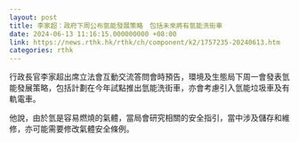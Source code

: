 ```yaml
---
layout: post
title: 李家超：政府下周公布氫能發展策略　包括未來將有氫能洗街車
date: 2024-06-13 11:16:15.000000000 +08:00
link: https://news.rthk.hk/rthk/ch/component/k2/1757235-20240613.htm
categories: rthk
---
```


行政長官李家超出席立法會互動交流答問會時預告，環境及生態局下周一會發表氫能發展策略，包括計劃在今年試點推出氫能洗街車，亦會考慮引入氫能垃圾車及有軌電車。

他說，由於氫是容易燃燒的氣體，當局會研究相關的安全指引，當中涉及儲存和維修，亦可能需要修改氣體安全條例。
